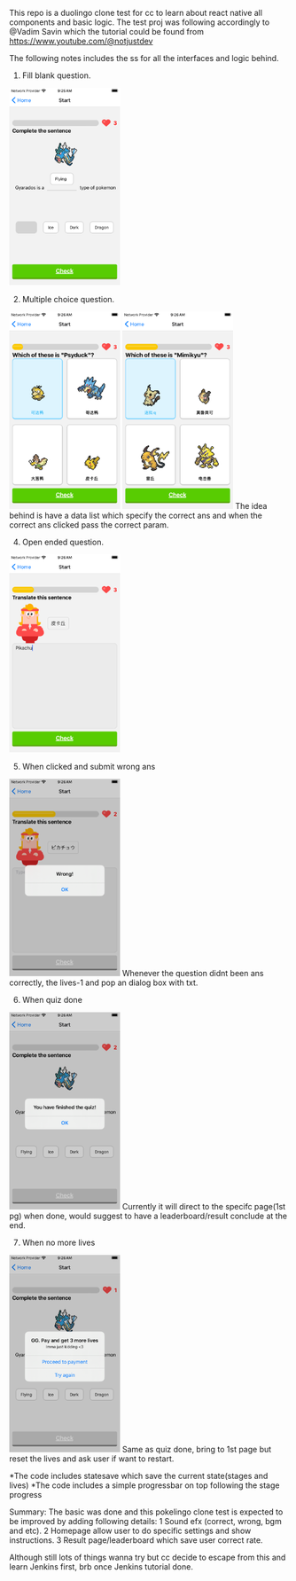 This repo is a duolingo clone test for cc to learn about react native all components and basic logic.
The test proj was following accordingly to @Vadim Savin which the tutorial could be found from https://www.youtube.com/@notjustdev

The following notes includes the ss for all the interfaces and logic behind.

1. Fill blank question.
<img src="images/ss/1.png" alt="Img1" width="200"/>

2. Multiple choice question.
<img src="images/ss/2.png" alt="Img2" width="200"/>
<img src="images/ss/4.png" alt="Img4" width="200"/>
The idea behind is have a data list which specify the correct ans and when the correct ans clicked pass the correct param. 

4. Open ended question.
<img src="images/ss/3.png" alt="Img3" width="200"/>

5. When clicked and submit wrong ans
<img src="images/ss/5.png" alt="Img5" width="200"/>
Whenever the question didnt been ans correctly, the lives-1 and pop an dialog box with txt.

6. When quiz done
<img src="images/ss/6.png" alt="Img6" width="200"/>
Currently it will direct to the specifc page(1st pg) when done, would suggest to have a leaderboard/result conclude at the end.

7. When no more lives
<img src="images/ss/7.png" alt="Img7" width="200"/>
Same as quiz done, bring to 1st page but reset the lives and ask user if want to restart.

*The code includes statesave which save the current state(stages and lives)
*The code includes a simple progressbar on top following the stage progress

Summary:
The basic was done and this pokelingo clone test is expected to be improved by adding following details:
1 Sound efx (correct, wrong, bgm and etc).
2 Homepage allow user to do specific settings and show instructions.
3 Result page/leaderboard which save user correct rate.

Although still lots of things wanna try but cc decide to escape from this and learn Jenkins first, brb once Jenkins tutorial done.
